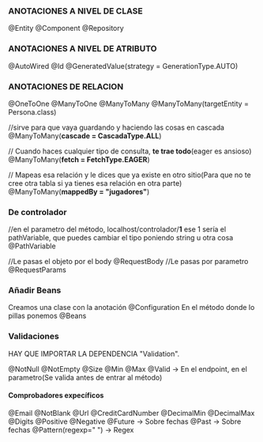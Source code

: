 ### ANOTACIONES A NIVEL DE CLASE
@Entity
@Component
@Repository

### ANOTACIONES A NIVEL DE ATRIBUTO
@AutoWired
@Id
@GeneratedValue(strategy = GenerationType.AUTO)

### ANOTACIONES DE RELACION
@OneToOne
@ManyToOne
@ManyToMany
@ManyToMany(targetEntity = Persona.class)

//sirve para que vaya guardando y haciendo las cosas en cascada
@ManyToMany(**cascade = CascadaType.ALL**) 

// Cuando haces cualquier tipo de consulta, **te trae todo**(eager es ansioso)
@ManyToMany(**fetch = FetchType.EAGER**) 

// Mapeas esa relación y le dices que ya existe en otro sitio(Para que no te cree otra tabla si ya tienes esa relación en otra parte)
@ManyToMany(**mappedBy = "jugadores"**) 
### De controlador
//en el parametro del método, localhost/controlador/**1** ese 1 sería el pathVariable, que puedes cambiar el tipo poniendo string u otra cosa
@PathVariable 

//Le pasas el objeto por el body
@RequestBody
//Le pasas por parametro
@RequestParams

### Añadir Beans
Creamos una clase con la anotación
@Configuration
En el método donde lo pillas ponemos @Beans

### Validaciones
HAY QUE IMPORTAR LA DEPENDENCIA "Validation".

@NotNull
@NotEmpty
@Size
@Min
@Max
@Valid -> En el endpoint, en el parametro(Se valida antes de entrar al método)
#### Comprobadores expecíficos
@Email
@NotBlank
@Url
@CreditCardNumber
@DecimalMin
@DecimalMax
@Digits
@Positive
@Negative
@Future -> Sobre fechas
@Past -> Sobre fechas
@Pattern(regexp=" ") -> Regex
